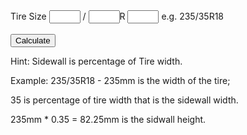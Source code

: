 <style>
#TireW, #SWP, #wheelsize {
	width: 50px;
}
</style>

<div>
<label>Tire Size</label>
<input type="number" id="TireW"></input> <text>/</text>
<input type="number" id="SWP"></input><text>R</text>
<input type="number" id="wheelsize"></input> <text>e.g. 235/35R18</text>
<br><br>
<button onClick="Calculate()">Calculate</button>
<text id="results"></text>
<p>Hint: Sidewall is percentage of Tire width.</p>
<p>Example: 235/35R18 - 235mm is the width of the tire;</p>
<p>35 is percentage of tire width that is the sidewall width.</p>
<p>235mm * 0.35 = 82.25mm is the sidwall height.</p>

</div>
<script>
function Calculate() {
var TireW = document.getElementById("TireW").value;
var SWP = document.getElementById("SWP").value;
var wheelsize = document.getElementById("wheelsize").value;
var mm = 25.4

var sidewall = (TireW * (SWP / 100));
var results = (sidewall * 2) + (wheelsize * mm);
document.getElementById("results").innerHTML = results;
}
</script>
